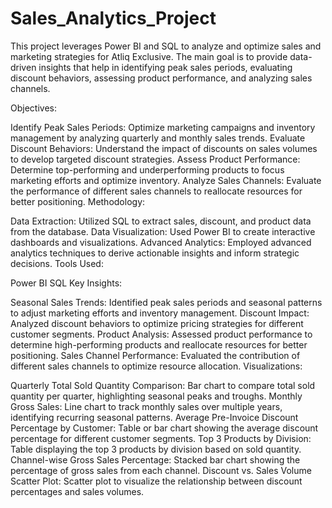 # Sales_Analytics_Project
This project leverages Power BI and SQL to analyze and optimize sales and marketing strategies for Atliq Exclusive. The main goal is to provide data-driven insights that help in identifying peak sales periods, evaluating discount behaviors, assessing product performance, and analyzing sales channels.

Objectives:

Identify Peak Sales Periods: Optimize marketing campaigns and inventory management by analyzing quarterly and monthly sales trends.
Evaluate Discount Behaviors: Understand the impact of discounts on sales volumes to develop targeted discount strategies.
Assess Product Performance: Determine top-performing and underperforming products to focus marketing efforts and optimize inventory.
Analyze Sales Channels: Evaluate the performance of different sales channels to reallocate resources for better positioning.
Methodology:

Data Extraction: Utilized SQL to extract sales, discount, and product data from the database.
Data Visualization: Used Power BI to create interactive dashboards and visualizations.
Advanced Analytics: Employed advanced analytics techniques to derive actionable insights and inform strategic decisions.
Tools Used:

Power BI
SQL
Key Insights:

Seasonal Sales Trends: Identified peak sales periods and seasonal patterns to adjust marketing efforts and inventory management.
Discount Impact: Analyzed discount behaviors to optimize pricing strategies for different customer segments.
Product Analysis: Assessed product performance to determine high-performing products and reallocate resources for better positioning.
Sales Channel Performance: Evaluated the contribution of different sales channels to optimize resource allocation.
Visualizations:

Quarterly Total Sold Quantity Comparison: Bar chart to compare total sold quantity per quarter, highlighting seasonal peaks and troughs.
Monthly Gross Sales: Line chart to track monthly sales over multiple years, identifying recurring seasonal patterns.
Average Pre-Invoice Discount Percentage by Customer: Table or bar chart showing the average discount percentage for different customer segments.
Top 3 Products by Division: Table displaying the top 3 products by division based on sold quantity.
Channel-wise Gross Sales Percentage: Stacked bar chart showing the percentage of gross sales from each channel.
Discount vs. Sales Volume Scatter Plot: Scatter plot to visualize the relationship between discount percentages and sales volumes.
